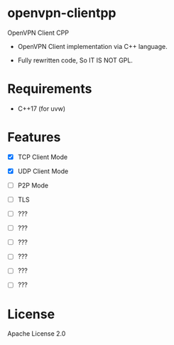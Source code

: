 # openvpn-clientpp

OpenVPN Client CPP

* OpenVPN Client implementation via C++ language.

* Fully rewritten code, So IT IS NOT GPL.

# Requirements

* C++17 (for uvw)

# Features

* [x] TCP Client Mode

* [x] UDP Client Mode

* [ ] P2P Mode

* [ ] TLS

* [ ] ???

* [ ] ???

* [ ] ???

* [ ] ???

* [ ] ???

* [ ] ???

# License

Apache License 2.0


